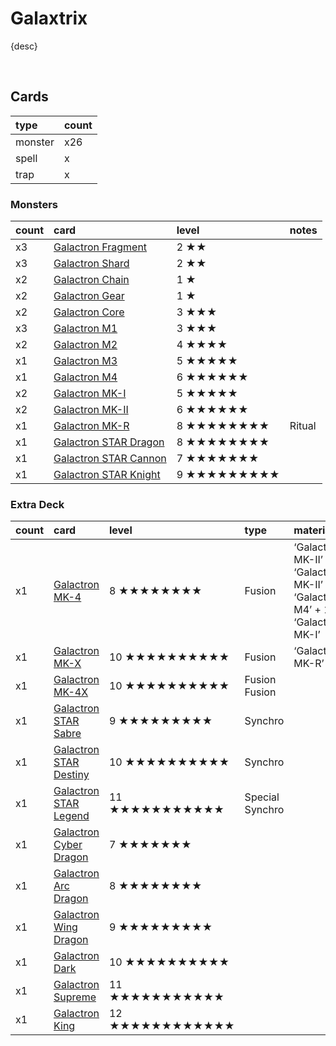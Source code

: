 # Galaxtrix

{desc}


<br>


## Cards

| type | count |
| :--- | :---- |
| monster | x26 |
| spell | x |
| trap | x |

### Monsters

| count | card | level | notes |
| :---- | :--- | :---- | :---- |
| x3 | [Galactron Fragment](../cards/Galactron%20.md) | 2 ★★ | |
| x3 | [Galactron Shard](../cards/Galactron%20.md) | 2 ★★ | |
| x2 | [Galactron Chain](../cards/Galactron%20.md) | 1 ★ | |
| x2 | [Galactron Gear](../cards/Galactron%20.md) | 1 ★ | |
| x2 | [Galactron Core](../cards/Galactron%20.md) | 3 ★★★ | |
| x3 | [Galactron M1](../cards/Galactron%20.md) | 3 ★★★ | |
| x2 | [Galactron M2](../cards/Galactron%20.md) | 4 ★★★★ | |
| x1 | [Galactron M3](../cards/Galactron%20.md) | 5 ★★★★★ | |
| x1 | [Galactron M4](../cards/Galactron%20.md) | 6 ★★★★★★ | |
| x2 | [Galactron MK-I](../cards/Galactron%20.md) | 5 ★★★★★ | |
| x2 | [Galactron MK-II](../cards/Galactron%20.md) | 6 ★★★★★★ | |
| x1 | [Galactron MK-R](../cards/Galactron%20.md) | 8 ★★★★★★★★ | Ritual |
| x1 | [Galactron STAR Dragon](../cards/Galactron%20.md) | 8 ★★★★★★★★ | |
| x1 | [Galactron STAR Cannon](../cards/Galactron%20.md) | 7 ★★★★★★★ | |
| x1 | [Galactron STAR Knight](../cards/Galactron%20.md) | 9 ★★★★★★★★★ | |

### Extra Deck

| count | card | level | type | material | notes |
| :---- | :--- | :---- | :--- | :------- | :---- |
| x1 | [Galactron MK-4](../cards/Galactron%20.md) | 8 ★★★★★★★★ | Fusion | ‘Galactron MK-II’ + ‘Galactron MK-II’ <br> ‘Galactron M4’ + 1 ‘Galactron MK-I’ | |
| x1 | [Galactron MK-X](../cards/Galactron%20.md) | 10 ★★★★★★★★★★ | Fusion | ‘Galactron MK-R’ | |
| x1 | [Galactron MK-4X](../cards/Galactron%20.md) | 10 ★★★★★★★★★★ | Fusion Fusion | |
| x1 | [Galactron STAR Sabre](../cards/Galactron%20.md) | 9 ★★★★★★★★★ | Synchro | |
| x1 | [Galactron STAR Destiny](../cards/Galactron%20.md) | 10 ★★★★★★★★★★ | Synchro | |
| x1 | [Galactron STAR Legend](../cards/Galactron%20.md) | 11 ★★★★★★★★★★★ | Special Synchro | |
| x1 | [Galactron Cyber Dragon](../cards/Galactron%20.md) | 7 ★★★★★★★ | |
| x1 | [Galactron Arc Dragon](../cards/Galactron%20.md) | 8 ★★★★★★★★ | |
| x1 | [Galactron Wing Dragon](../cards/Galactron%20.md) | 9 ★★★★★★★★★ | |
| x1 | [Galactron Dark](../cards/Galactron%20.md) | 10 ★★★★★★★★★★ | |
| x1 | [Galactron Supreme](../cards/Galactron%20.md) | 11 ★★★★★★★★★★★ | |
| x1 | [Galactron King](../cards/Galactron%20.md) | 12 ★★★★★★★★★★★★ | |
